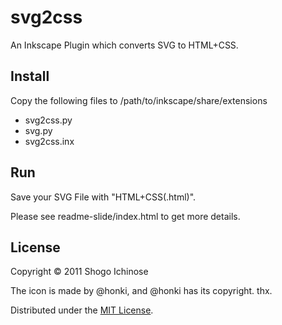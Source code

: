 svg2css
======================
An Inkscape Plugin which converts SVG to HTML+CSS.

## Install
Copy the following files to /path/to/inkscape/share/extensions

* svg2css.py
* svg.py
* svg2css.inx

## Run
Save your SVG File with "HTML+CSS(.html)".

Please see readme-slide/index.html to get more details.

## License
Copyright &copy; 2011 Shogo Ichinose

The icon is made by @honki, and @honki has its copyright.
thx.

Distributed under the [MIT License][mit].

[MIT]: http://www.opensource.org/licenses/mit-license.php
